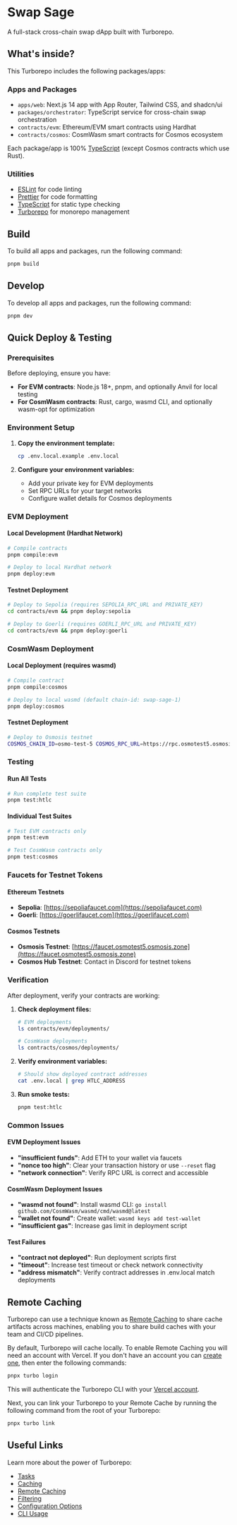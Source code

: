 # Swap Sage

A full-stack cross-chain swap dApp built with Turborepo.

## What's inside?

This Turborepo includes the following packages/apps:

### Apps and Packages

- `apps/web`: Next.js 14 app with App Router, Tailwind CSS, and shadcn/ui
- `packages/orchestrator`: TypeScript service for cross-chain swap orchestration
- `contracts/evm`: Ethereum/EVM smart contracts using Hardhat
- `contracts/cosmos`: CosmWasm smart contracts for Cosmos ecosystem

Each package/app is 100% [TypeScript](https://www.typescriptlang.org/) (except Cosmos contracts which use Rust).

### Utilities

- [ESLint](https://eslint.org/) for code linting
- [Prettier](https://prettier.io) for code formatting
- [TypeScript](https://www.typescriptlang.org/) for static type checking
- [Turborepo](https://turbo.build/repo) for monorepo management

## Build

To build all apps and packages, run the following command:

```bash
pnpm build
```

## Develop

To develop all apps and packages, run the following command:

```bash
pnpm dev
```

## Quick Deploy & Testing

### Prerequisites

Before deploying, ensure you have:

- **For EVM contracts**: Node.js 18+, pnpm, and optionally Anvil for local testing
- **For CosmWasm contracts**: Rust, cargo, wasmd CLI, and optionally wasm-opt for optimization

### Environment Setup

1. **Copy the environment template:**
   ```bash
   cp .env.local.example .env.local
   ```

2. **Configure your environment variables:**
   - Add your private key for EVM deployments
   - Set RPC URLs for your target networks
   - Configure wallet details for Cosmos deployments

### EVM Deployment

#### Local Development (Hardhat Network)
```bash
# Compile contracts
pnpm compile:evm

# Deploy to local Hardhat network
pnpm deploy:evm
```

#### Testnet Deployment
```bash
# Deploy to Sepolia (requires SEPOLIA_RPC_URL and PRIVATE_KEY)
cd contracts/evm && pnpm deploy:sepolia

# Deploy to Goerli (requires GOERLI_RPC_URL and PRIVATE_KEY)
cd contracts/evm && pnpm deploy:goerli
```

### CosmWasm Deployment

#### Local Deployment (requires wasmd)
```bash
# Compile contract
pnpm compile:cosmos

# Deploy to local wasmd (default chain-id: swap-sage-1)
pnpm deploy:cosmos
```

#### Testnet Deployment
```bash
# Deploy to Osmosis testnet
COSMOS_CHAIN_ID=osmo-test-5 COSMOS_RPC_URL=https://rpc.osmotest5.osmosis.zone pnpm deploy:cosmos
```

### Testing

#### Run All Tests
```bash
# Run complete test suite
pnpm test:htlc
```

#### Individual Test Suites
```bash
# Test EVM contracts only
pnpm test:evm

# Test CosmWasm contracts only
pnpm test:cosmos
```

### Faucets for Testnet Tokens

#### Ethereum Testnets
- **Sepolia**: [https://sepoliafaucet.com](https://sepoliafaucet.com)
- **Goerli**: [https://goerlifaucet.com](https://goerlifaucet.com)

#### Cosmos Testnets
- **Osmosis Testnet**: [https://faucet.osmotest5.osmosis.zone](https://faucet.osmotest5.osmosis.zone)
- **Cosmos Hub Testnet**: Contact in Discord for testnet tokens

### Verification

After deployment, verify your contracts are working:

1. **Check deployment files:**
   ```bash
   # EVM deployments
   ls contracts/evm/deployments/

   # CosmWasm deployments  
   ls contracts/cosmos/deployments/
   ```

2. **Verify environment variables:**
   ```bash
   # Should show deployed contract addresses
   cat .env.local | grep HTLC_ADDRESS
   ```

3. **Run smoke tests:**
   ```bash
   pnpm test:htlc
   ```

### Common Issues

#### EVM Deployment Issues
- **"insufficient funds"**: Add ETH to your wallet via faucets
- **"nonce too high"**: Clear your transaction history or use `--reset` flag
- **"network connection"**: Verify RPC URL is correct and accessible

#### CosmWasm Deployment Issues  
- **"wasmd not found"**: Install wasmd CLI: `go install github.com/CosmWasm/wasmd/cmd/wasmd@latest`
- **"wallet not found"**: Create wallet: `wasmd keys add test-wallet`
- **"insufficient gas"**: Increase gas limit in deployment script

#### Test Failures
- **"contract not deployed"**: Run deployment scripts first
- **"timeout"**: Increase test timeout or check network connectivity
- **"address mismatch"**: Verify contract addresses in .env.local match deployments

## Remote Caching

Turborepo can use a technique known as [Remote Caching](https://turbo.build/repo/docs/core-concepts/remote-caching) to share cache artifacts across machines, enabling you to share build caches with your team and CI/CD pipelines.

By default, Turborepo will cache locally. To enable Remote Caching you will need an account with Vercel. If you don't have an account you can [create one](https://vercel.com/signup), then enter the following commands:

```bash
pnpx turbo login
```

This will authenticate the Turborepo CLI with your [Vercel account](https://vercel.com/docs/concepts/personal-accounts/overview).

Next, you can link your Turborepo to your Remote Cache by running the following command from the root of your Turborepo:

```bash
pnpx turbo link
```

## Useful Links

Learn more about the power of Turborepo:

- [Tasks](https://turbo.build/repo/docs/core-concepts/monorepos/running-tasks)
- [Caching](https://turbo.build/repo/docs/core-concepts/caching)
- [Remote Caching](https://turbo.build/repo/docs/core-concepts/remote-caching)
- [Filtering](https://turbo.build/repo/docs/core-concepts/monorepos/filtering)
- [Configuration Options](https://turbo.build/repo/docs/reference/configuration)
- [CLI Usage](https://turbo.build/repo/docs/reference/command-line-reference)